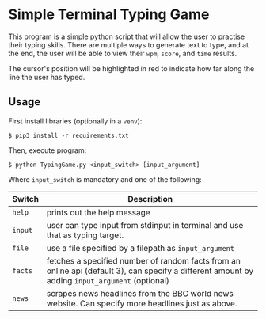 # Simple Terminal Typing Game

This program is a simple python script that will allow the user to practise their
typing skills. There are multiple ways to generate text to type, and at the end,
the user will be able to view their `wpm`, `score`, and `time` results.

The cursor's position will be highlighted in red to indicate how far along the
line the user has typed.

## Usage

First install libraries (optionally in a `venv`):

`$ pip3 install -r requirements.txt`

Then, execute program:

`$ python TypingGame.py <input_switch> [input_argument]`

Where `input_switch` is mandatory and one of the following:

| Switch  | Description                                                                                                                                     |
| ------- | ----------------------------------------------------------------------------------------------------------------------------------------------- |
| `help`  | prints out the help message                                                                                                                     |
| `input` | user can type input from stdinput in terminal and use that as typing target.                                                                    |
| `file`  | use a file specified by a filepath as `input_argument`                                                                                          |
| `facts` | fetches a specified number of random facts from an online api (default 3), can specify a different amount by adding `input_argument` (optional) |
| `news`  | scrapes news headlines from the BBC world news website. Can specify more headlines just as above.                                               |

